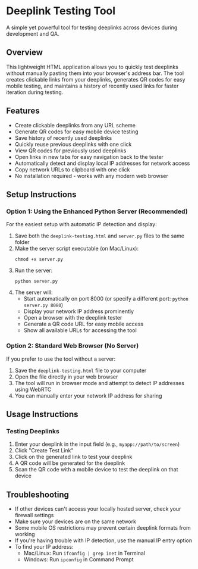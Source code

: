 # Deeplink Testing Tool

A simple yet powerful tool for testing deeplinks across devices during development and QA.

## Overview

This lightweight HTML application allows you to quickly test deeplinks without manually pasting them into your browser's address bar. The tool creates clickable links from your deeplinks, generates QR codes for easy mobile testing, and maintains a history of recently used links for faster iteration during testing.

## Features

- Create clickable deeplinks from any URL scheme
- Generate QR codes for easy mobile device testing
- Save history of recently used deeplinks
- Quickly reuse previous deeplinks with one click
- View QR codes for previously used deeplinks
- Open links in new tabs for easy navigation back to the tester
- Automatically detect and display local IP addresses for network access
- Copy network URLs to clipboard with one click
- No installation required - works with any modern web browser

## Setup Instructions

### Option 1: Using the Enhanced Python Server (Recommended)

For the easiest setup with automatic IP detection and display:

1. Save both the `deeplink-testing.html` and `server.py` files to the same folder
2. Make the server script executable (on Mac/Linux):
   ```
   chmod +x server.py
   ```
3. Run the server:
   ```
   python server.py
   ```
4. The server will:
   - Start automatically on port 8000 (or specify a different port: `python server.py 8080`)
   - Display your network IP address prominently
   - Open a browser with the deeplink tester
   - Generate a QR code URL for easy mobile access
   - Show all available URLs for accessing the tool

### Option 2: Standard Web Browser (No Server)

If you prefer to use the tool without a server:

1. Save the `deeplink-testing.html` file to your computer
2. Open the file directly in your web browser
3. The tool will run in browser mode and attempt to detect IP addresses using WebRTC
4. You can manually enter your network IP address for sharing

## Usage Instructions

### Testing Deeplinks

1. Enter your deeplink in the input field (e.g., `myapp://path/to/screen`)
2. Click "Create Test Link"
3. Click on the generated link to test your deeplink
4. A QR code will be generated for the deeplink
5. Scan the QR code with a mobile device to test the deeplink on that device

## Troubleshooting

- If other devices can't access your locally hosted server, check your firewall settings
- Make sure your devices are on the same network
- Some mobile OS restrictions may prevent certain deeplink formats from working
- If you're having trouble with IP detection, use the manual IP entry option
- To find your IP address:
   - Mac/Linux: Run `ifconfig | grep inet` in Terminal
   - Windows: Run `ipconfig` in Command Prompt
